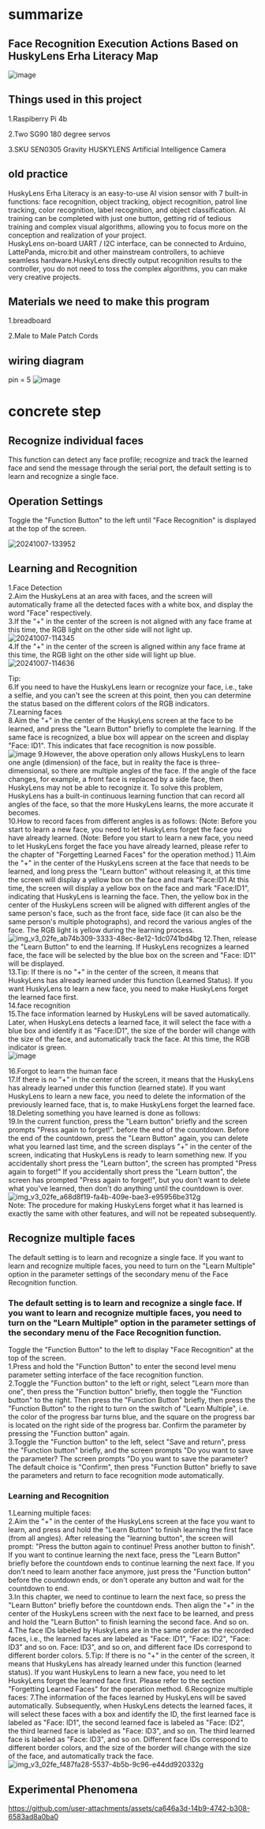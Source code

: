 # summarize
## Face Recognition Execution Actions Based on HuskyLens Erha Literacy Map

![image](https://github.com/user-attachments/assets/bbcac29d-61a0-4449-b8e4-802ab2219394)  

## Things used in this project

1.Raspiberry Pi 4b

2.Two SG90 180 degree servos

3.SKU SEN0305 Gravity HUSKYLENS Artificial Intelligence Camera

## old practice

HuskyLens Erha Literacy is an easy-to-use AI vision sensor with 7 built-in functions: face recognition, object tracking, object recognition, patrol line tracking, color recognition, label recognition, and object classification. AI training can be completed with just one button, getting rid of tedious training and complex visual algorithms, allowing you to focus more on the conception and realization of your project.  
HuskyLens on-board UART / I2C interface, can be connected to Arduino, LattePanda, micro:bit and other mainstream controllers, to achieve seamless hardware.HuskyLens directly output recognition results to the controller, you do not need to toss the complex algorithms, you can make very creative projects.

## Materials we need to make this program  

1.breadboard 

2.Male to Male Patch Cords  

## wiring diagram  

pin = 5
![image](https://github.com/user-attachments/assets/df503f5a-dc7c-4d03-a8d5-83a25c7e8dd5)  

# concrete step  

## Recognize individual faces  

This function can detect any face profile; recognize and track the learned face and send the message through the serial port, the default setting is to learn and recognize a single face.   

## Operation Settings
Toggle the "Function Button" to the left until "Face Recognition" is displayed at the top of the screen.  

![20241007-133952](https://github.com/user-attachments/assets/a2053f66-62ce-4e63-866d-4e5ff840afc4)

## Learning and Recognition  

1.Face Detection  
2.Aim the HuskyLens at an area with faces, and the screen will automatically frame all the detected faces with a white box, and display the word "Face" respectively.  
3.If the "+" in the center of the screen is not aligned with any face frame at this time, the RGB light on the other side will not light up.  
![20241007-114345](https://github.com/user-attachments/assets/c1626f97-f7bb-49cb-ba92-48b0db50d8f7)  
4.If the "+" in the center of the screen is aligned within any face frame at this time, the RGB light on the other side will light up blue.  
![20241007-114636](https://github.com/user-attachments/assets/21beacd0-79ce-494b-9319-d9f310597c54)  

Tip:  
6.If you need to have the HuskyLens learn or recognize your face, i.e., take a selfie, and you can't see the screen at this point, then you can determine the status based on the different colors of the RGB indicators.  
7.Learning faces  
8.Aim the "+" in the center of the HuskyLens screen at the face to be learned, and press the "Learn Button" briefly to complete the learning. If the same face is recognized, a blue box will appear on the screen and display "Face: ID1". This indicates that face recognition is now possible.  
![image](https://github.com/user-attachments/assets/bb135796-e733-4171-8215-20f7497f9eab)
9.However, the above operation only allows HuskyLens to learn one angle (dimension) of the face, but in reality the face is three-dimensional, so there are multiple angles of the face. If the angle of the face changes, for example, a front face is replaced by a side face, then HuskyLens may not be able to recognize it. To solve this problem, HuskyLens has a built-in continuous learning function that can record all angles of the face, so that the more HuskyLens learns, the more accurate it becomes.  
10.How to record faces from different angles is as follows: (Note: Before you start to learn a new face, you need to let HuskyLens forget the face you have already learned. (Note: Before you start to learn a new face, you need to let HuskyLens forget the face you have already learned, please refer to the chapter of "Forgetting Learned Faces" for the operation method.) 
11.Aim the "+" in the center of the HuskyLens screen at the face that needs to be learned, and long press the "Learn button" without releasing it, at this time the screen will display a yellow box on the face and mark "Face:ID1 At this time, the screen will display a yellow box on the face and mark "Face:ID1", indicating that HuskyLens is learning the face. Then, the yellow box in the center of the HuskyLens screen will be aligned with different angles of the same person's face, such as the front face, side face (it can also be the same person's multiple photographs), and record the various angles of the face. The RGB light is yellow during the learning process. 
![img_v3_02fe_ab74b309-3333-48ec-8e12-1dc0741bd4bg](https://github.com/user-attachments/assets/7423f070-8223-466f-bfa8-b207719a97f5)
12.Then, release the "Learn Button" to end the learning. If HuskyLens recognizes a learned face, the face will be selected by the blue box on the screen and "Face: ID1" will be displayed.  
13.Tip: If there is no "+" in the center of the screen, it means that HuskyLens has already learned under this function (Learned Status). If you want HuskyLens to learn a new face, you need to make HuskyLens forget the learned face first.  
14.face recognition  
15.The face information learned by HuskyLens will be saved automatically. Later, when HuskyLens detects a learned face, it will select the face with a blue box and identify it as "Face:ID1", the size of the border will change with the size of the face, and automatically track the face. At this time, the RGB indicator is green.  
![image](https://github.com/user-attachments/assets/0d8cf33e-40a2-495d-be6a-e7cf5e3fab85)


16.Forgot to learn the human face  
17.If there is no "+" in the center of the screen, it means that the HuskyLens has already learned under this function (learned state). If you want HuskyLens to learn a new face, you need to delete the information of the previously learned face, that is, to make HuskyLens forget the learned face.  
18.Deleting something you have learned is done as follows:  
19.In the current function, press the "Learn button" briefly and the screen prompts "Press again to forget!". before the end of the countdown. Before the end of the countdown, press the "Learn Button" again, you can delete what you learned last time, and the screen displays "+" in the center of the screen, indicating that HuskyLens is ready to learn something new. If you accidentally short press the "Learn button", the screen has prompted "Press again to forget!" If you accidentally short press the "Learn button", the screen has prompted "Press again to forget!", but you don't want to delete what you've learned, then don't do anything until the countdown is over.  
![img_v3_02fe_a68d8f19-fa4b-409e-bae3-e95956be312g](https://github.com/user-attachments/assets/d8ea337d-bd4a-4879-9574-f548e4da07a0)  
Note: The procedure for making HuskyLens forget what it has learned is exactly the same with other features, and will not be repeated subsequently.

## Recognize multiple faces
The default setting is to learn and recognize a single face. If you want to learn and recognize multiple faces, you need to turn on the "Learn Multiple" option in the parameter settings of the secondary menu of the Face Recognition function.  
### The default setting is to learn and recognize a single face. If you want to learn and recognize multiple faces, you need to turn on the "Learn Multiple" option in the parameter settings of the secondary menu of the Face Recognition function.
Toggle the "Function Button" to the left to display "Face Recognition" at the top of the screen.  
1.Press and hold the "Function Button" to enter the second level menu parameter setting interface of the face recognition function.  
2.Toggle the "Function button" to the left or right, select "Learn more than one", then press the "Function button" briefly, then toggle the "Function button" to the right. Then press the "Function Button" briefly, then press the "Function Button" to the right to turn on the switch of "Learn Multiple", i.e. the color of the progress bar turns blue, and the square on the progress bar is located on the right side of the progress bar. Confirm the parameter by pressing the "Function button" again.  
3.Toggle the "Function button" to the left, select "Save and return", press the "Function button" briefly, and the screen prompts "Do you want to save the parameter? The screen prompts "Do you want to save the parameter? The default choice is "Confirm", then press "Function Button" briefly to save the parameters and return to face recognition mode automatically.  
### Learning and Recognition
1.Learning multiple faces:  
2.Aim the "+" in the center of the HuskyLens screen at the face you want to learn, and press and hold the "Learn Button" to finish learning the first face (from all angles). After releasing the "learning button", the screen will prompt: "Press the button again to continue! Press another button to finish". If you want to continue learning the next face, press the "Learn Button" briefly before the countdown ends to continue learning the next face. If you don't need to learn another face anymore, just press the "Function button" before the countdown ends, or don't operate any button and wait for the countdown to end.  
3.In this chapter, we need to continue to learn the next face, so press the "Learn Button" briefly before the countdown ends. Then align the "+" in the center of the HuskyLens screen with the next face to be learned, and press and hold the "Learn Button" to finish learning the second face. And so on.  
4.The face IDs labeled by HuskyLens are in the same order as the recorded faces, i.e., the learned faces are labeled as "Face: ID1", "Face: ID2", "Face: ID3" and so on. Face: ID3", and so on, and different face IDs correspond to different border colors. 
5.Tip: If there is no "+" in the center of the screen, it means that HuskyLens has already learned under this function (learned status). If you want HuskyLens to learn a new face, you need to let HuskyLens forget the learned face first. Please refer to the section "Forgetting Learned Faces" for the operation method.
6.Recognize multiple faces:
7.The information of the faces learned by HuskyLens will be saved automatically. Subsequently, when HuskyLens detects the learned faces, it will select these faces with a box and identify the ID, the first learned face is labeled as "Face: ID1", the second learned face is labeled as "Face: ID2", the third learned face is labeled as "Face: ID3", and so on. The third learned face is labeled as "Face: ID3", and so on. Different face IDs correspond to different border colors, and the size of the border will change with the size of the face, and automatically track the face.  
![img_v3_02fe_f487fa28-5537-4b5b-9c96-e44dd920332g](https://github.com/user-attachments/assets/886c1760-5007-4f0c-a8ee-7a09ad2f247f)
## Experimental Phenomena
https://github.com/user-attachments/assets/ca646a3d-14b9-4742-b308-6583ad8a0ba0





